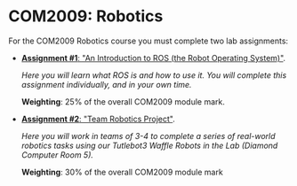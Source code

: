 # COM2009: Robotics

For the COM2009 Robotics course you must complete two lab assignments:

* [**Assignment #1**: "An Introduction to ROS (the Robot Operating System)"](./assignment1).

    *Here you will learn what ROS is and how to use it. You will complete this assignment individually, and in your own time.*

    **Weighting**: 25% of the overall COM2009 module mark.

* [**Assignment #2**: "Team Robotics Project"](./assignment2).

    *Here you will work in teams of 3-4 to complete a series of real-world robotics tasks using our Tutlebot3 Waffle Robots in the Lab (Diamond Computer Room 5).*

    **Weighting**: 30% of the overall COM2009 module mark